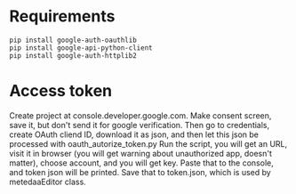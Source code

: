 
Requirements
===
```
pip install google-auth-oauthlib
pip install google-api-python-client  
pip install google-auth-httplib2
```

Access token
===
Create project at console.developer.google.com. Make consent screen, save it, but don't send it for google verification. 
Then go to credentials, create OAuth cliend ID, download it as json, and then let this json be processed with oauth_autorize_token.py
Run the script, you will get an URL, visit it in browser (you will get warning about unauthorized app, doesn't matter), choose account, and you will get key.
Paste that to the console, and token json will be printed. Save that to token.json, which is used by metedaaEditor class. 


